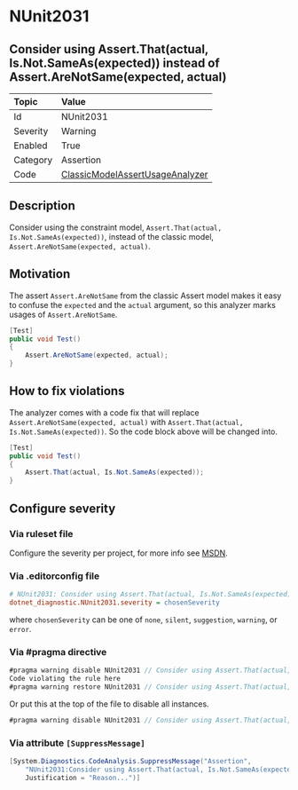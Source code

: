 # NUnit2031

## Consider using Assert.That(actual, Is.Not.SameAs(expected)) instead of Assert.AreNotSame(expected, actual)

| Topic    | Value
| :--      | :--
| Id       | NUnit2031
| Severity | Warning
| Enabled  | True
| Category | Assertion
| Code     | [ClassicModelAssertUsageAnalyzer](https://github.com/nunit/nunit.analyzers/blob/master/src/nunit.analyzers/ClassicModelAssertUsage/ClassicModelAssertUsageAnalyzer.cs)

## Description

Consider using the constraint model, `Assert.That(actual, Is.Not.SameAs(expected))`, instead of the classic model, `Assert.AreNotSame(expected, actual)`.

## Motivation

The assert `Assert.AreNotSame` from the classic Assert model makes it easy to confuse the `expected` and the `actual` argument,
so this analyzer marks usages of `Assert.AreNotSame`.

```csharp
[Test]
public void Test()
{
    Assert.AreNotSame(expected, actual);
}
```

## How to fix violations

The analyzer comes with a code fix that will replace `Assert.AreNotSame(expected, actual)` with
`Assert.That(actual, Is.Not.SameAs(expected))`. So the code block above will be changed into.

```csharp
[Test]
public void Test()
{
    Assert.That(actual, Is.Not.SameAs(expected));
}
```

<!-- start generated config severity -->
## Configure severity

### Via ruleset file

Configure the severity per project, for more info see [MSDN](https://msdn.microsoft.com/en-us/library/dd264949.aspx).

### Via .editorconfig file

```ini
# NUnit2031: Consider using Assert.That(actual, Is.Not.SameAs(expected)) instead of Assert.AreNotSame(expected, actual)
dotnet_diagnostic.NUnit2031.severity = chosenSeverity
```

where `chosenSeverity` can be one of `none`, `silent`, `suggestion`, `warning`, or `error`.

### Via #pragma directive

```csharp
#pragma warning disable NUnit2031 // Consider using Assert.That(actual, Is.Not.SameAs(expected)) instead of Assert.AreNotSame(expected, actual)
Code violating the rule here
#pragma warning restore NUnit2031 // Consider using Assert.That(actual, Is.Not.SameAs(expected)) instead of Assert.AreNotSame(expected, actual)
```

Or put this at the top of the file to disable all instances.

```csharp
#pragma warning disable NUnit2031 // Consider using Assert.That(actual, Is.Not.SameAs(expected)) instead of Assert.AreNotSame(expected, actual)
```

### Via attribute `[SuppressMessage]`

```csharp
[System.Diagnostics.CodeAnalysis.SuppressMessage("Assertion",
    "NUnit2031:Consider using Assert.That(actual, Is.Not.SameAs(expected)) instead of Assert.AreNotSame(expected, actual)",
    Justification = "Reason...")]
```
<!-- end generated config severity -->
